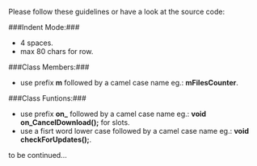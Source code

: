 Please follow these guidelines or have a look at the source code:

###Indent Mode:###

- 4 spaces.
- max 80 chars for row.

###Class Members:###

- use prefix **m** followed by a camel case name eg.: **mFilesCounter**.

###Class Funtions:###

- use prefix **on_** followed by a camel case name eg.: **void on_CancelDownload();** for slots.
- use a fisrt word lower case followed by a camel case name eg.: **void checkForUpdates();**.

to be continued...

